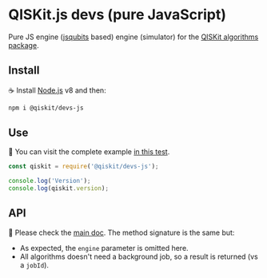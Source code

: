 # QISKit.js devs (pure JavaScript)

Pure JS engine ([jsqubits](https://www.npmjs.com/package/jsqubits) based) engine (simulator) for the [QISKit algorithms package](https://github.com/QISKit/qiskit-js/tree/master/packages/qiskit-devs).

## Install

:coffee: Install [Node.js](https://nodejs.org/download) v8 and then:

```sh
npm i @qiskit/devs-js
```

## Use

:pencil: You can visit the complete example [in this test](test/functional.js).

```js
const qiskit = require('@qiskit/devs-js');

console.log('Version');
console.log(qiskit.version);
```

## API

:eyes: Please check the [main doc](../../README.md#API). The method signature is the same but:

* As expected, the `engine` parameter is omitted here.
* All algorithms doesn't need a background job, so a result is returned (vs a `jobId`).
